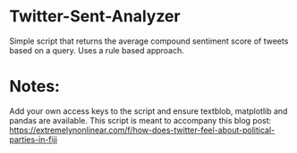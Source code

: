 # Twitter-Sent-Analyzer
Simple script that returns the average compound sentiment score of tweets based on a query. Uses a rule based approach.

# Notes:
Add your own access keys to the script and ensure textblob, matplotlib and pandas are available. This script is meant to accompany this blog post: https://extremelynonlinear.com/f/how-does-twitter-feel-about-political-parties-in-fiji
